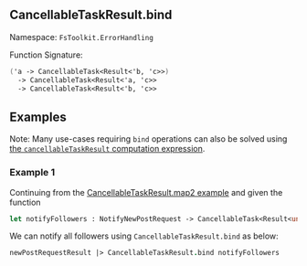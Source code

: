 ## CancellableTaskResult.bind

Namespace: `FsToolkit.ErrorHandling`

Function Signature:

```fsharp
('a -> CancellableTask<Result<'b, 'c>>)
  -> CancellableTask<Result<'a, 'c>>
  -> CancellableTask<Result<'b, 'c>>
```

## Examples

Note: Many use-cases requiring `bind` operations can also be solved using [the `cancellableTaskResult` computation expression](../cancellableTaskResult/ce.md).

### Example 1

Continuing from the [CancellableTaskResult.map2 example](../cancellableTaskResult/map2.md#example-1) and given the function

```fsharp
let notifyFollowers : NotifyNewPostRequest -> CancellableTask<Result<unit,exn>>
```

We can notify all followers using `CancellableTaskResult.bind` as below:

```fsharp
newPostRequestResult |> CancellableTaskResult.bind notifyFollowers
```

